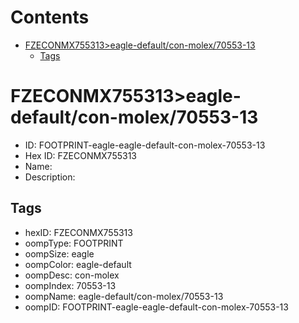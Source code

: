 



Contents
========

* [FZECONMX755313>eagle-default/con-molex/70553-13](#fzeconmx755313eagle-defaultcon-molex70553-13)
	* [Tags](#tags)

# FZECONMX755313>eagle-default/con-molex/70553-13

- ID: FOOTPRINT-eagle-eagle-default-con-molex-70553-13
- Hex ID: FZECONMX755313
- Name: 
- Description: 

## Tags

- hexID: FZECONMX755313
- oompType: FOOTPRINT
- oompSize: eagle
- oompColor: eagle-default
- oompDesc: con-molex
- oompIndex: 70553-13
- oompName: eagle-default/con-molex/70553-13
- oompID: FOOTPRINT-eagle-eagle-default-con-molex-70553-13
